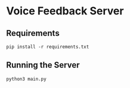 # Voice Feedback Server


## Requirements
```shell
pip install -r requirements.txt
```

## Running the Server
```shell
python3 main.py
```

